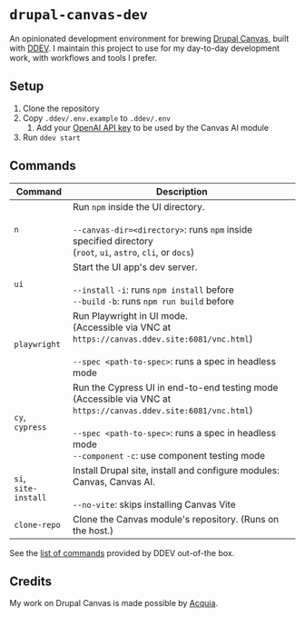 # `drupal-canvas-dev`

An opinionated development environment for brewing
[Drupal Canvas](https://www.drupal.org/project/canvas), built with
[DDEV](https://ddev.com/). I maintain this project to use for my day-to-day
development work, with workflows and tools I prefer.

## Setup

1. Clone the repository
2. Copy `.ddev/.env.example` to `.ddev/.env`
   1. Add your [OpenAI API key](https://platform.openai.com) to be used by the
      Canvas AI module
3. Run `ddev start`

## Commands

| Command                 | Description                                                                                                                                                                                                                      |
| ----------------------- | -------------------------------------------------------------------------------------------------------------------------------------------------------------------------------------------------------------------------------- |
| `n`                     | Run `npm` inside the UI directory.<br><br>`--canvas-dir=<directory>`: runs `npm` inside specified directory<br>(`root`, `ui`, `astro`, `cli`, or `docs`)                                                                         |
| `ui`                    | Start the UI app's dev server.<br><br>`--install` `-i`: runs `npm install` before<br>`--build` `-b`: runs `npm run build` before                                                                                                 |
| `playwright`            | Run Playwright in UI mode.<br>(Accessible via VNC at `https://canvas.ddev.site:6081/vnc.html`)<br><br>`--spec <path-to-spec>`: runs a spec in headless mode                                                                      |
| `cy`,<br>`cypress`      | Run the Cypress UI in end-to-end testing mode<br>(Accessible via VNC at `https://canvas.ddev.site:6081/vnc.html`)<br><br>`--spec <path-to-spec>`: runs a spec in headless mode<br>`--component` `-c`: use component testing mode |
| `si`,<br>`site-install` | Install Drupal site, install and configure modules: Canvas, Canvas AI.<br><br>`--no-vite`: skips installing Canvas Vite                                                                                                          |
| `clone-repo`            | Clone the Canvas module's repository. (Runs on the host.)                                                                                                                                                                        |

See the [list of commands](https://docs.ddev.com/en/stable/users/usage/cli/)
provided by DDEV out-of-the box.

## Credits

My work on Drupal Canvas is made possible by [Acquia](https://www.acquia.com).
